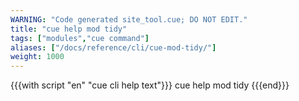 ```yaml
---
WARNING: "Code generated site_tool.cue; DO NOT EDIT."
title: "cue help mod tidy"
tags: ["modules","cue command"]
aliases: ["/docs/reference/cli/cue-mod-tidy/"]
weight: 1000
---
```


{{{with script "en" "cue cli help text"}}}
cue help mod tidy
{{{end}}}
